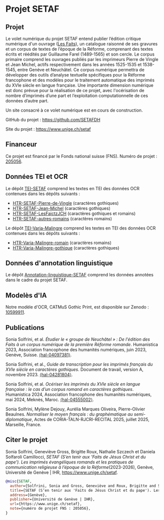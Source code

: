 # Projet SETAF

## Projet

Le volet numérique du projet SETAF entend publier l’édition critique numérique d'un ouvrage ([Les Faits](https://www.unige.ch/setaf/projet)), un catalogue raisonné de ses gravures et un corpus de textes de l’époque de la Réforme, comprenant des textes écrits et réédités par Guillaume Farel (1489-1565) et son cercle. Le corpus primaire comprend les ouvrages publiés par les imprimeurs Pierre de Vingle et Jean Michel, actifs respectivement dans les années 1525-1535 et 1538-1545, entre Genève et Neuchâtel. Ce corpus numérique permettra de développer des outils d’analyse textuelle spécifiques pour la Réforme francophone et des modèles pour le traitement automatique des imprimés du XVIe siècle en langue française. Une importante dimension numérique est donc prévue pour la réalisation de ce projet, avec l'océrisation de nombre d’imprimés d’une part et l’exploitation computationnelle de ces données d’autre part.

Un site consacré à ce volet numérique est en cours de construction.

GitHub du projet : https://github.com/SETAFDH 

Site du projet : https://www.unige.ch/setaf


## Financeur

Ce projet est financé par le Fonds national suisse (FNS). Numéro de projet : [205056](https://data.snf.ch/grants/grant/205056).


## Données TEI et OCR

Le dépôt [TEI-SETAF](https://github.com/SETAFDH/TEI-SETAF) comprend les textes en TEI des données OCR contenues dans les dépôts suivants :
- [HTR-SETAF-Pierre-de-Vingle](https://github.com/SETAFDH/HTR-SETAF-Pierre-de-Vingle) (caractères gothiques)
- [HTR-SETAF-Jean-Michel](https://github.com/SETAFDH/HTR-SETAF-Jean-Michel) (caractères gothiques)
- [HTR-SETAF-LesFaictzJCH](https://github.com/SETAFDH/HTR-SETAF-LesFaictzJCH) (caractères gothiques et romains)
- [HTR-SETAF-autres-romains](https://github.com/SETAFDH/SETAF-autres-romain) (caractères romains)
  
Le dépôt [TEI-Varia-Malingre](https://github.com/SETAFDH/TEI-Varia-Malingre) comprend les textes en TEI des données OCR contenues dans les dépôts suivants :
- [HTR-Varia-Malingre-romain](https://github.com/SETAFDH/HTR-Varia-Malingre-romain) (caractères romains)
- [HTR-Varia-Malingre-gothique](https://github.com/SETAFDH/HTR-Varia-Malingre-gothique) (caractères gothiques)


## Données d'annotation linguistique

Le dépôt [Annotation-linguistique-SETAF](https://github.com/SETAFDH/Annotation-linguistique-SETAF) comprend les données annotées dans le cadre du projet SETAF.


## Modelès d'IA

Notre modèle d'OCR, CATMuS Gothic Print, est disponible sur Zenodo : [10599911](https://zenodo.org/records/10599911).


## Publications

Sonia Solfrini, et al. _Étudier le « groupe de Neuchâtel » : De l'édition des Faits à un corpus numérique de la première Réforme romande_. Humanistica 2023, Association francophone des humanités numériques, juin 2023, Genève, Suisse. [⟨hal-04097381⟩](https://hal.science/hal-04097381).

Sonia Solfrini, et al., _Guide de transcription pour les imprimés français du XVIe siècle en caractères gothiques_. Document de travail, version A, novembre 2023. [⟨hal-04281804⟩](https://hal.science/hal-04281804).

Sonia Solfrini, et al. _Océriser les imprimés du XVIe siècle en langue française : le cas d’un corpus romand en caractères gothiques_. Humanistica 2024, Association francophone des humanités numériques, mai 2024, Meknès, Maroc. [⟨hal-04555002⟩](https://hal.science/hal-04555002).

Sonia Solfrini, Mylène Dejouy, Aurélia Marques Oliveira, Pierre-Olivier Beaulnes. _Normaliser le moyen français : du graphématique au semi-diplomatique_, Actes de CORIA-TALN-RJCRI-RECITAL 2025, juillet 2025, Marseille, France.


## Citer le projet 

Sonia Solfrini, Geneviève Gross, Brigitte Roux, Nathalie Szczech et Daniela Solfaroli Camillocci, _SETAF (S’en tenir aux 'Faits de Jésus Christ et du pape'). Les imprimés évangéliques romands et les pratiques de communication religieuse à l’époque de la Réforme_(2023-2026), Genève, Université de Genève | IHR, https://www.unige.ch/setaf.

```bibtex
@misc{SETAF,
  author={Solfrini, Sonia and Gross, Geneviève and Roux, Brigitte and Szczech, Nathalie and Solfaroli Camillocci, Daniela},
  title={SETAF (S’en tenir aux 'Faits de Jésus Christ et du pape'). Les imprimés évangéliques romands et les pratiques de communication religieuse à l’époque de la Réforme (2023-2026)},
  address={Genève},
  publisher={Université de Genève | IHR},
  url={https://www.unige.ch/setaf},
  note={numéro de projet FNS : 205056},
}
```

